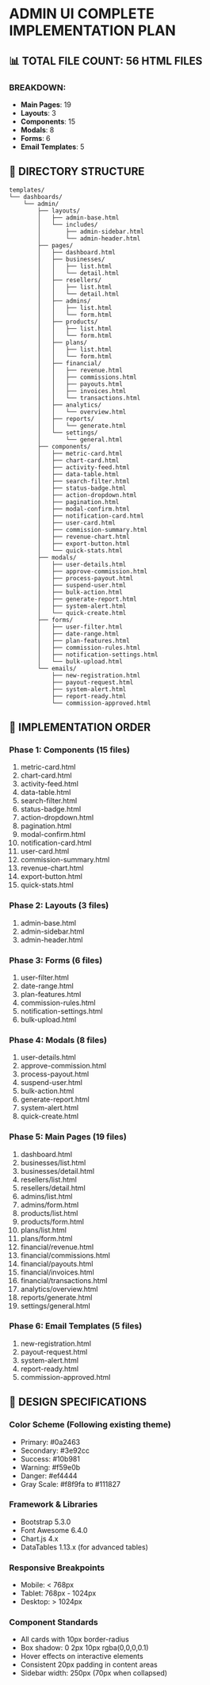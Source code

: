 # ADMIN UI COMPLETE IMPLEMENTATION PLAN

## 📊 TOTAL FILE COUNT: 56 HTML FILES

### BREAKDOWN:
- **Main Pages**: 19
- **Layouts**: 3  
- **Components**: 15
- **Modals**: 8
- **Forms**: 6
- **Email Templates**: 5

## 📁 DIRECTORY STRUCTURE

```
templates/
└── dashboards/
    └── admin/
        ├── layouts/
        │   ├── admin-base.html
        │   └── includes/
        │       ├── admin-sidebar.html
        │       └── admin-header.html
        ├── pages/
        │   ├── dashboard.html
        │   ├── businesses/
        │   │   ├── list.html
        │   │   └── detail.html
        │   ├── resellers/
        │   │   ├── list.html
        │   │   └── detail.html
        │   ├── admins/
        │   │   ├── list.html
        │   │   └── form.html
        │   ├── products/
        │   │   ├── list.html
        │   │   └── form.html
        │   ├── plans/
        │   │   ├── list.html
        │   │   └── form.html
        │   ├── financial/
        │   │   ├── revenue.html
        │   │   ├── commissions.html
        │   │   ├── payouts.html
        │   │   ├── invoices.html
        │   │   └── transactions.html
        │   ├── analytics/
        │   │   └── overview.html
        │   ├── reports/
        │   │   └── generate.html
        │   └── settings/
        │       └── general.html
        ├── components/
        │   ├── metric-card.html
        │   ├── chart-card.html
        │   ├── activity-feed.html
        │   ├── data-table.html
        │   ├── search-filter.html
        │   ├── status-badge.html
        │   ├── action-dropdown.html
        │   ├── pagination.html
        │   ├── modal-confirm.html
        │   ├── notification-card.html
        │   ├── user-card.html
        │   ├── commission-summary.html
        │   ├── revenue-chart.html
        │   ├── export-button.html
        │   └── quick-stats.html
        ├── modals/
        │   ├── user-details.html
        │   ├── approve-commission.html
        │   ├── process-payout.html
        │   ├── suspend-user.html
        │   ├── bulk-action.html
        │   ├── generate-report.html
        │   ├── system-alert.html
        │   └── quick-create.html
        ├── forms/
        │   ├── user-filter.html
        │   ├── date-range.html
        │   ├── plan-features.html
        │   ├── commission-rules.html
        │   ├── notification-settings.html
        │   └── bulk-upload.html
        └── emails/
            ├── new-registration.html
            ├── payout-request.html
            ├── system-alert.html
            ├── report-ready.html
            └── commission-approved.html
```

## 🎯 IMPLEMENTATION ORDER

### Phase 1: Components (15 files)
1. metric-card.html
2. chart-card.html
3. activity-feed.html
4. data-table.html
5. search-filter.html
6. status-badge.html
7. action-dropdown.html
8. pagination.html
9. modal-confirm.html
10. notification-card.html
11. user-card.html
12. commission-summary.html
13. revenue-chart.html
14. export-button.html
15. quick-stats.html

### Phase 2: Layouts (3 files)
1. admin-base.html
2. admin-sidebar.html
3. admin-header.html

### Phase 3: Forms (6 files)
1. user-filter.html
2. date-range.html
3. plan-features.html
4. commission-rules.html
5. notification-settings.html
6. bulk-upload.html

### Phase 4: Modals (8 files)
1. user-details.html
2. approve-commission.html
3. process-payout.html
4. suspend-user.html
5. bulk-action.html
6. generate-report.html
7. system-alert.html
8. quick-create.html

### Phase 5: Main Pages (19 files)
1. dashboard.html
2. businesses/list.html
3. businesses/detail.html
4. resellers/list.html
5. resellers/detail.html
6. admins/list.html
7. admins/form.html
8. products/list.html
9. products/form.html
10. plans/list.html
11. plans/form.html
12. financial/revenue.html
13. financial/commissions.html
14. financial/payouts.html
15. financial/invoices.html
16. financial/transactions.html
17. analytics/overview.html
18. reports/generate.html
19. settings/general.html

### Phase 6: Email Templates (5 files)
1. new-registration.html
2. payout-request.html
3. system-alert.html
4. report-ready.html
5. commission-approved.html

## 🎨 DESIGN SPECIFICATIONS

### Color Scheme (Following existing theme)
- Primary: #0a2463
- Secondary: #3e92cc
- Success: #10b981
- Warning: #f59e0b
- Danger: #ef4444
- Gray Scale: #f8f9fa to #111827

### Framework & Libraries
- Bootstrap 5.3.0
- Font Awesome 6.4.0
- Chart.js 4.x
- DataTables 1.13.x (for advanced tables)

### Responsive Breakpoints
- Mobile: < 768px
- Tablet: 768px - 1024px
- Desktop: > 1024px

### Component Standards
- All cards with 10px border-radius
- Box shadow: 0 2px 10px rgba(0,0,0,0.1)
- Hover effects on interactive elements
- Consistent 20px padding in content areas
- Sidebar width: 250px (70px when collapsed)
